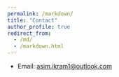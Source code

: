 ```yaml
---
permalink: /markdown/
title: "Contact"
author_profile: true
redirect_from: 
  - /md/
  - /markdown.html
---
```


* Email: asim.ikram1@outlook.com